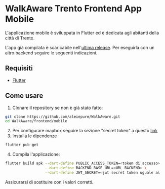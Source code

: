 # WalkAware Trento Frontend App Mobile

L'applicazione mobile è sviluppata in Flutter ed è dedicata agli abitanti della città di Trento.

L'app già compilata è scaricabile nell'[ultima release](https://github.com/aleiepure/WalkAware/releases/latest). Per eseguirla con un altro backend seguire le seguenti indicazioni.

## Requisiti
- [Flutter](https://docs.flutter.dev/get-started/install)

## Come usare
1. Clonare il repository se non è già stato fatto:
``` bash
git clone https://github.com/aleiepure/WalkAware.git
cd WalkAware/frontend/mobile
```
2. Per configurare mapbox seguire la sezione "secret token" a questo [link](https://pub.dev/packages/mapbox_maps_flutter#installation)
3. Installa le dipendenze
```bash
flutter pub get
```
4. Compila l'applicazione:
``` bash
flutter build apk --dart-define PUBLIC_ACCESS_TOKEN=<token di accesso> \
                  --dart-define BACKEND_BASE_URL=<URL BACKEND> \
                  --dart-define JWT_SECRET=<jwt secret token uguale al backend>
```

Assicurarsi di sostituire con i valori corretti. 

